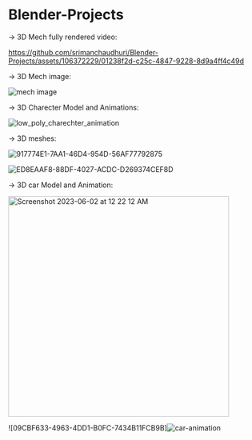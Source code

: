 # Blender-Projects

-> 3D Mech fully rendered video:

https://github.com/srimanchaudhuri/Blender-Projects/assets/106372229/01238f2d-c25c-4847-9228-8d9a4ff4c49d

-> 3D Mech image:

![mech image](https://github.com/srimanchaudhuri/Blender-Projects/assets/106372229/8b188e02-0302-489c-b0c6-57e993ff2e23)

-> 3D Charecter Model and Animations:

![low_poly_charechter_animation](https://github.com/srimanchaudhuri/Blender-Projects/assets/106372229/4569a226-083d-4501-94ed-6091061507f5)

-> 3D meshes:

![917774E1-7AA1-46D4-954D-56AF77792875](https://github.com/srimanchaudhuri/Blender-Projects/assets/106372229/99c853e2-e4ce-473a-b449-d0199eebc1e4)

![ED8EAAF8-88DF-4027-ACDC-D269374CEF8D](https://github.com/srimanchaudhuri/Blender-Projects/assets/106372229/38f80848-386f-4c0b-a395-138b0a0b351d)

-> 3D car Model and Animation:

<img width="441" alt="Screenshot 2023-06-02 at 12 22 12 AM" src="https://github.com/srimanchaudhuri/Blender-Projects/assets/106372229/24973d46-54f6-434e-9374-3330bbd2d94a">


![09CBF633-4963-4DD1-B0FC-7434B11FCB9B]![car-animation](https://github.com/srimanchaudhuri/Blender-Projects/assets/106372229/41a7fa17-1398-47cc-b8e8-7893c746787d)

